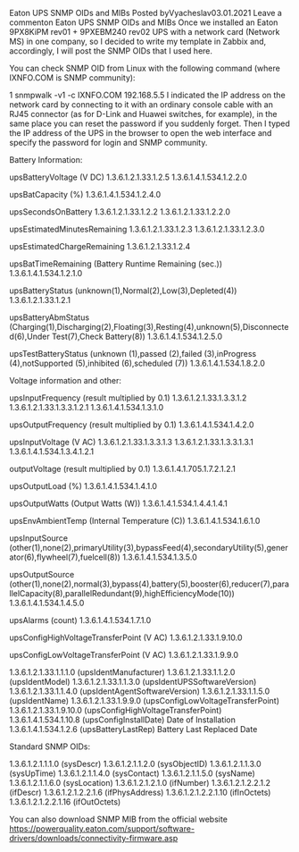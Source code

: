 Eaton UPS SNMP OIDs and MIBs
Posted byVyacheslav03.01.2021 Leave a commenton Eaton UPS SNMP OIDs and MIBs
Once we installed an Eaton 9PX8KiPM rev01 + 9PXEBM240 rev02 UPS with a network card (Network MS) in one company, so I decided to write my template in Zabbix and, accordingly, I will post the SNMP OIDs that I used here.

You can check SNMP OID from Linux with the following command (where IXNFO.COM is SNMP community):

1
snmpwalk -v1 -c IXNFO.COM 192.168.5.5
I indicated the IP address on the network card by connecting to it with an ordinary console cable with an RJ45 connector (as for D-Link and Huawei switches, for example), in the same place you can reset the password if you suddenly forget. Then I typed the IP address of the UPS in the browser to open the web interface and specify the password for login and SNMP community.

Battery Information:

upsBatteryVoltage (V DC)
1.3.6.1.2.1.33.1.2.5
1.3.6.1.4.1.534.1.2.2.0

upsBatCapacity (%)
1.3.6.1.4.1.534.1.2.4.0

upsSecondsOnBattery
1.3.6.1.2.1.33.1.2.2
1.3.6.1.2.1.33.1.2.2.0

upsEstimatedMinutesRemaining
1.3.6.1.2.1.33.1.2.3
1.3.6.1.2.1.33.1.2.3.0

upsEstimatedChargeRemaining
1.3.6.1.2.1.33.1.2.4

upsBatTimeRemaining (Battery Runtime Remaining (sec.))
1.3.6.1.4.1.534.1.2.1.0

upsBatteryStatus (unknown(1),Normal(2),Low(3),Depleted(4))
1.3.6.1.2.1.33.1.2.1

upsBatteryAbmStatus (Charging(1),Discharging(2),Floating(3),Resting(4),unknown(5),Disconnected(6),Under Test(7),Check Battery(8))
1.3.6.1.4.1.534.1.2.5.0

upsTestBatteryStatus (unknown (1),passed (2),failed (3),inProgress (4),notSupported (5),inhibited (6),scheduled (7))
1.3.6.1.4.1.534.1.8.2.0

Voltage information and other:

upsInputFrequency (result multiplied by 0.1)
1.3.6.1.2.1.33.1.3.3.1.2
1.3.6.1.2.1.33.1.3.3.1.2.1
1.3.6.1.4.1.534.1.3.1.0

upsOutputFrequency (result multiplied by 0.1)
1.3.6.1.4.1.534.1.4.2.0

upsInputVoltage (V AC)
1.3.6.1.2.1.33.1.3.3.1.3
1.3.6.1.2.1.33.1.3.3.1.3.1
1.3.6.1.4.1.534.1.3.4.1.2.1

outputVoltage (result multiplied by 0.1)
1.3.6.1.4.1.705.1.7.2.1.2.1

upsOutputLoad (%)
1.3.6.1.4.1.534.1.4.1.0

upsOutputWatts (Output Watts (W))
1.3.6.1.4.1.534.1.4.4.1.4.1

upsEnvAmbientTemp (Internal Temperature (C))
1.3.6.1.4.1.534.1.6.1.0

upsInputSource (other(1),none(2),primaryUtility(3),bypassFeed(4),secondaryUtility(5),generator(6),flywheel(7),fuelcell(8))
1.3.6.1.4.1.534.1.3.5.0

upsOutputSource (other(1),none(2),normal(3),bypass(4),battery(5),booster(6),reducer(7),parallelCapacity(8),parallelRedundant(9),highEfficiencyMode(10))
1.3.6.1.4.1.534.1.4.5.0

upsAlarms (count)
1.3.6.1.4.1.534.1.7.1.0

upsConfigHighVoltageTransferPoint (V AC)
1.3.6.1.2.1.33.1.9.10.0

upsConfigLowVoltageTransferPoint (V AC)
1.3.6.1.2.1.33.1.9.9.0

1.3.6.1.2.1.33.1.1.1.0 (upsIdentManufacturer)
1.3.6.1.2.1.33.1.1.2.0 (upsIdentModel)
1.3.6.1.2.1.33.1.1.3.0 (upsIdentUPSSoftwareVersion)
1.3.6.1.2.1.33.1.1.4.0 (upsIdentAgentSoftwareVersion)
1.3.6.1.2.1.33.1.1.5.0 (upsIdentName)
1.3.6.1.2.1.33.1.9.9.0 (upsConfigLowVoltageTransferPoint)
1.3.6.1.2.1.33.1.9.10.0 (upsConfigHighVoltageTransferPoint)
1.3.6.1.4.1.534.1.10.8 (upsConfigInstallDate) Date of Installation
1.3.6.1.4.1.534.1.2.6 (upsBatteryLastRep) Battery Last Replaced Date

Standard SNMP OIDs:

1.3.6.1.2.1.1.1.0 (sysDescr)
1.3.6.1.2.1.1.2.0 (sysObjectID)
1.3.6.1.2.1.1.3.0 (sysUpTime)
1.3.6.1.2.1.1.4.0 (sysContact)
1.3.6.1.2.1.1.5.0 (sysName)
1.3.6.1.2.1.1.6.0 (sysLocation)
1.3.6.1.2.1.2.1.0 (ifNumber)
1.3.6.1.2.1.2.2.1.2 (ifDescr)
1.3.6.1.2.1.2.2.1.6 (ifPhysAddress)
1.3.6.1.2.1.2.2.1.10 (ifInOctets)
1.3.6.1.2.1.2.2.1.16 (ifOutOctets)

You can also download SNMP MIB from the official website
https://powerquality.eaton.com/support/software-drivers/downloads/connectivity-firmware.asp